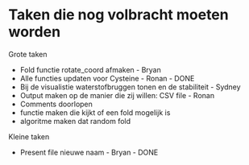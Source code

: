 # Taken die nog volbracht moeten worden

Grote taken
- Fold functie rotate_coord afmaken - Bryan
- Alle functies updaten voor Cysteine - Ronan - DONE
- Bij de visualistie waterstofbruggen tonen en de stabiliteit - Sydney
- Output maken op de manier die zij willen: CSV file - Ronan
- Comments doorlopen
- functie maken die kijkt of een fold mogelijk is
- algoritme maken dat random fold

Kleine taken
- Present file nieuwe naam - Bryan - DONE
